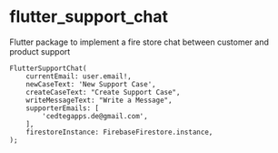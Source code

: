 # flutter_support_chat

Flutter package to implement a fire store chat between customer and product support

```
FlutterSupportChat(
    currentEmail: user.email!,
    newCaseText: 'New Support Case',
    createCaseText: "Create Support Case",
    writeMessageText: "Write a Message",
    supporterEmails: [
        'cedtegapps.de@gmail.com',
    ],
    firestoreInstance: FirebaseFirestore.instance,
);
```